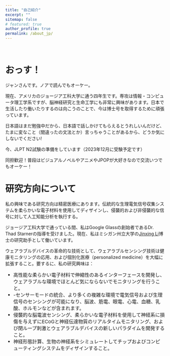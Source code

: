 ```yaml
---
title: "自己紹介"
excerpt: ""
sitemap: false
# featured: true
author_profile: true
permalink: /about_jp/
---
```

&nbsp;
&nbsp;
# おっす！

ジャンさんです。ノアで読んでもオーケー。

現在、アメリカのジョージア工科大学に通う四年生です。専攻は情報・コンピュータ理工学系ですが、脳神経研究と生命工学にも非常に興味があります。日本で生活したり働いたりするのは向こうのことで、今は博士号を取得するために頑張っています。

日本語はまだ勉強中だから、日本語で話しかけてもらえるとうれしいんだけど、たまに変なこと（間違ったの文法とか）言っちゃうことがあるから、どうか気にしないでください!

今、JLPT N2試験の準備をしています（2023年12月に受験予定です）

同担歓迎！普段はビジュアルノベルやアニメやJPOPが大好きなので交流いつでもオーケー！

# 研究方向について

私の興味である研究方向は精密医療にあります。伝統的な生理電気信号収集システムを柔らかいな電子材料を使用してディザインし、侵襲的および非侵襲的な信号に対して人工知能分析を執行する。

ジョージア工科大学で通っている間、私はGoogle Glassの創始者であるDr. Thad Starnerの指導を受けました。現在、私はミシガン州立大学の[Jinxing Li](https://www.labli.net)博士の研究助手として働いています。

ウェアラブルデバイスの革命的な技術として、ウェアラブルセンシング技術は健康モニタリングの応用、および個別化医療（personalized medicine）を大幅に拡張すること。要するに、私の研究興味は：

<ul style="font-size: 15px;">
  <li>高性能な柔らかい電子材料で伸縮性のあるインターフェースを開発し、ウェアラブルな環境でほとんど気にならないでモニタリングを行うこと。</li>
  <li>-センサーモードの統合、より多くの複雑な環境で電気信号および生理信号のセンシングが可能になり、脳波、筋電、眼電、心電、血糖、乳酸、ホルモンなどが含まれます。</li>
  <li>侵襲的な脳電波センシング、柔らかいな電子材料を使用して神経系に損傷を与えずにECoGと神経伝達物質のリアルタイムモニタリング、および閉ループ刺激とウェアラブルデバイスの新しいパラダイムを開発すること。</li>
  <li>神経形態計算、生物の神経系をシミュレートしてチップおよびコンピューティングシステムをディザインすること。</li>

</ul>

